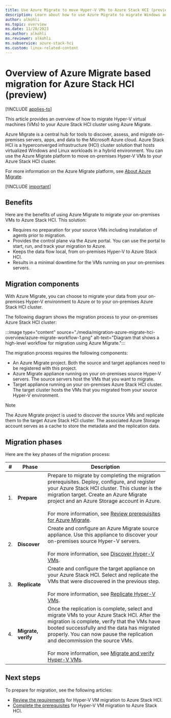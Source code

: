 ```yaml
---
title: Use Azure Migrate to move Hyper-V VMs to Azure Stack HCI (preview)
description: Learn about how to use Azure Migrate to migrate Windows and Linux VMs to your Azure Stack HCI cluster (preview).
author: alkohli
ms.topic: overview
ms.date: 11/28/2023
ms.author: alkohli
ms.reviewer: alkohli
ms.subservice: azure-stack-hci
ms.custom: linux-related-content
---
```


# Overview of Azure Migrate based migration for Azure Stack HCI (preview)

[!INCLUDE [applies-to](../../hci/includes/hci-applies-to-23h2.md)]

This article provides an overview of how to migrate Hyper-V virtual machines (VMs) to your Azure Stack HCI cluster using Azure Migrate.

Azure Migrate is a central hub for tools to discover, assess, and migrate on-premises servers, apps, and data to the Microsoft Azure cloud. Azure Stack HCI is a hyperconverged infrastructure (HCI) cluster solution that hosts virtualized Windows and Linux workloads in a hybrid environment. You can use the Azure Migrate platform to move on-premises Hyper-V VMs to your Azure Stack HCI cluster.

For more information on the Azure Migrate platform, see [About Azure Migrate](/azure/migrate/migrate-services-overview).

[!INCLUDE [important](../../hci/includes/hci-preview.md)]

## Benefits

Here are the benefits of using Azure Migrate to migrate your on-premises VMs to Azure Stack HCI. This solution:

- Requires no preparation for your source VMs including installation of agents prior to migration.
- Provides the control plane via the Azure portal. You can use the portal to start, run, and track your migration to Azure.
- Keeps the data flow local, from on-premises Hyper-V to Azure Stack HCI.
- Results in a minimal downtime for the VMs running on your on-premises servers.

## Migration components

With Azure Migrate, you can choose to migrate your data from your on-premises Hyper-V environment to Azure or to your on-premises Azure Stack HCI cluster.

The following diagram shows the migration process to your on-premises Azure Stack HCI cluster:

:::image type="content" source="./media/migration-azure-migrate-hci-overview/azure-migrate-workflow-1.png" alt-text="Diagram that shows a high-level workflow for migration using Azure Migrate.":::

The migration process requires the following components:

- An Azure Migrate project. Both the source and target appliances need to be registered with this project.
- Azure Migrate appliance running on your on-premises source Hyper-V servers. The source servers host the VMs that you want to migrate.
- Target appliance running on your on-premises Azure Stack HCI cluster. The target cluster hosts the VMs that you migrated from your source Hyper-V environment.

> [!NOTE]
> The Azure Migrate project is used to discover the source VMs and replicate them to the target Azure Stack HCI cluster. The associated Azure Storage account serves as a cache to store the metadata and the replication data.

## Migration phases

Here are the key phases of the migration process:


|#  |Phase  |Description  |
|---------|---------|---------|
|1.     |**Prepare**        |Prepare to migrate by completing the migration prerequisites. Deploy, configure, and register your Azure Stack HCI cluster. This cluster is the migration target. Create an Azure Migrate project and an Azure Storage account in Azure.<br><br> For more information, see [Review prerequisites for Azure Migrate](migrate-hyperv-prerequisites.md).         |
|2.     |**Discover**       |Create and configure an Azure Migrate source appliance. Use this appliance to discover your on-premises source Hyper-V servers. <br><br> For more information, see [Discover Hyper-V VMs](migrate-hyperv-replicate.md).          |
|3.     |**Replicate**      |Create and configure the target appliance on your Azure Stack HCI. Select and replicate the VMs that were discovered in the previous step. <br><br> For more information, see [Replicate Hyper-V VMs](migrate-hyperv-replicate.md).         |
|4.     |**Migrate, verify**|Once the replication is complete, select and migrate VMs to your Azure Stack HCI. After the migration is complete, verify that the VMs have booted successfully and the data has migrated properly. You can now pause the replication and decommission the source VMs. <br><br> For more information, see [Migrate and verify Hyper-V VMs](./migrate-azure-migrate.md).         |


## Next steps

To prepare for migration, see the following articles:

- [Review the requirements](migrate-hyperv-requirements.md) for Hyper-V VM migration to Azure Stack HCI.
- [Complete the prerequisites](migrate-hyperv-prerequisites.md) for Hyper-V VM migration to Azure Stack HCI.
